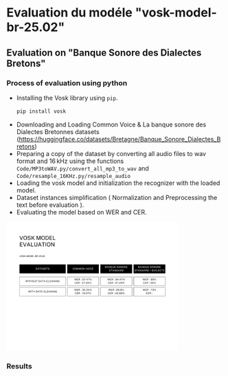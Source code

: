 # Evaluation du modéle "vosk-model-br-25.02" 
## Evaluation on "Banque Sonore des Dialectes Bretons"
### Process of evaluation using python
* Installing the Vosk library using `pip`.
     ```bash
   pip install vosk
* Downloading and Loading Common Voice & La banque sonore des Dialectes Bretonnes datasets (https://huggingface.co/datasets/Bretagne/Banque_Sonore_Dialectes_Bretons)
* Preparing a copy of the dataset by converting all audio files to wav format and 16 kHz using the functions `Code/MP3toWAV.py/convert_all_mp3_to_wav` and `Code/resample_16KHz.py/resample_audio`
* Loading the vosk model and initialization the recognizer with the loaded model.
* Dataset instances simplification ( Normalization and Preprocessing the text before evaluation ).
* Evaluating the model based on WER and CER.

<img src="images/Evaluation.png" alt="Beautiful Annaba" width="400"/>

### Results

